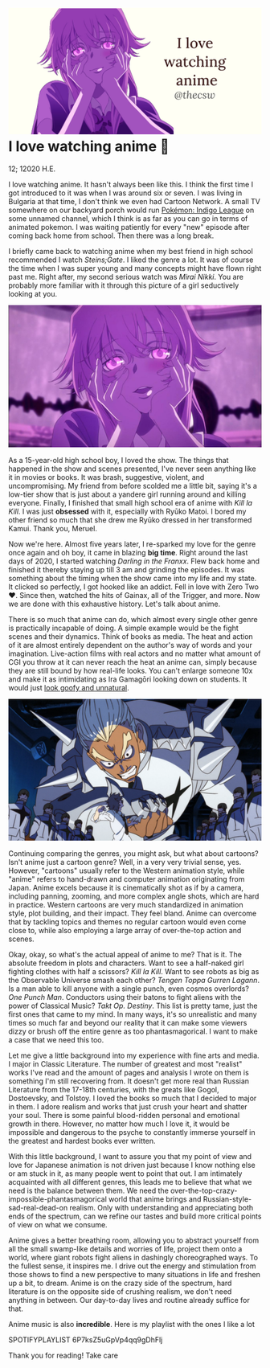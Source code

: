 ![preview](./preview.png)
I love watching anime 🎻
=======================

12; 12020 H.E.

I love watching anime. It hasn\'t always been like this. I think the
first time I got introduced to it was when I was around six or seven. I
was living in Bulgaria at that time, I don\'t think we even had Cartoon
Network. A small TV somewhere on our backyard porch would run [Pokémon:
Indigo League](https://en.wikipedia.org/wiki/Pokémon:_Indigo_League) on
some unnamed channel, which I think is as far as you can go in terms of
animated pokemon. I was waiting patiently for every \"new\" episode
after coming back home from school. Then there was a long break.

I briefly came back to watching anime when my best friend in high school
recommended I watch *Steins;Gate*. I liked the genre a lot. It was of
course the time when I was super young and many concepts might have
flown right past me. Right after, my second serious watch was *Mirai
Nikki*. You are probably more familiar with it through this picture of a
girl seductively looking at you.

![Yuno Gasai\'s yandere expression](yuno.png)

As a 15-year-old high school boy, I loved the show. The things that
happened in the show and scenes presented, I\'ve never seen anything
like it in movies or books. It was brash, suggestive, violent, and
uncompromising. My friend from before scolded me a little bit, saying
it\'s a low-tier show that is just about a yandere girl running around
and killing everyone. Finally, I finished that small high school era of
anime with *Kill la Kill*. I was just **obsessed** with it, especially
with Ryūko Matoi. I bored my other friend so much that she drew me Ryūko
dressed in her transformed Kamui. Thank you, Meruel.

Now we\'re here. Almost five years later, I re-sparked my love for the
genre once again and oh boy, it came in blazing **big time**. Right
around the last days of 2020, I started watching *Darling in the
Franxx*. Flew back home and finished it thereby staying up till 3 am and
grinding the episodes. It was something about the timing when the show
came into my life and my state. It clicked so perfectly, I got hooked
like an addict. Fell in love with Zero Two ❤️. Since then, watched the
hits of Gainax, all of the Trigger, and more. Now we are done with this
exhaustive history. Let\'s talk about anime.

There is so much that anime can do, which almost every single other
genre is practically incapable of doing. A simple example would be the
fight scenes and their dynamics. Think of books as media. The heat and
action of it are almost entirely dependent on the author\'s way of words
and your imagination. Live-action films with real actors and no matter
what amount of CGI you throw at it can never reach the heat an anime
can, simply because they are still bound by how real-life looks. You
can\'t enlarge someone 10x and make it as intimidating as Ira Gamagōri
looking down on students. It would just [look goofy and
unnatural](https://en.wikipedia.org/wiki/Uncanny_valley).

![This is the 40th second of the first episode](gamagori.png)

Continuing comparing the genres, you might ask, but what about cartoons?
Isn\'t anime just a cartoon genre? Well, in a very very trivial sense,
yes. However, \"cartoons\" usually refer to the Western animation style,
while \"anime\" refers to hand-drawn and computer animation originating
from Japan. Anime excels because it is cinematically shot as if by a
camera, including panning, zooming, and more complex angle shots, which
are hard in practice. Western cartoons are very much standardized in
animation style, plot building, and their impact. They feel bland. Anime
can overcome that by tackling topics and themes no regular cartoon would
even come close to, while also employing a large array of over-the-top
action and scenes.

Okay, okay, so what\'s the actual appeal of anime to me? That is it. The
absolute freedom in plots and characters. Want to see a half-naked girl
fighting clothes with half a scissors? *Kill la Kill*. Want to see
robots as big as the Observable Universe smash each other? *Tengen Toppa
Gurren Lagann*. Is a man able to kill anyone with a single punch, even
cosmos overlords? *One Punch Man*. Conductors using their batons to
fight aliens with the power of Classical Music? *Takt* *Op. Destiny*.
This list is pretty tame, just the first ones that came to my mind. In
many ways, it\'s so unrealistic and many times so much far and beyond
our reality that it can make some viewers dizzy or brush off the entire
genre as too phantasmagorical. I want to make a case that we need this
too.

Let me give a little background into my experience with fine arts and
media. I major in Classic Literature. The number of greatest and most
\"realist\" works I\'ve read and the amount of pages and analysis I
wrote on them is something I\'m still recovering from. It doesn\'t get
more real than Russian Literature from the 17-18th centuries, with the
greats like Gogol, Dostoevsky, and Tolstoy. I loved the books so much
that I decided to major in them. I adore realism and works that just
crush your heart and shatter your soul. There is some painful
blood-ridden personal and emotional growth in there. However, no matter
how much I love it, it would be impossible and dangerous to the psyche
to constantly immerse yourself in the greatest and hardest books ever
written.

With this little background, I want to assure you that my point of view
and love for Japanese animation is not driven just because I know
nothing else or am stuck in it, as many people went to point that out. I
am intimately acquainted with all different genres, this leads me to
believe that what we need is the balance between them. We need the
over-the-top-crazy-impossible-phantasmagorical world that anime brings
and Russian-style-sad-real-dead-on realism. Only with understanding and
appreciating both ends of the spectrum, can we refine our tastes and
build more critical points of view on what we consume.

Anime gives a better breathing room, allowing you to abstract yourself
from all the small swamp-like details and worries of life, project them
onto a world, where giant robots fight aliens in dashingly choreographed
ways. To the fullest sense, it inspires me. I drive out the energy and
stimulation from those shows to find a new perspective to many
situations in life and freshen up a bit, to dream. Anime is on the crazy
side of the spectrum, hard literature is on the opposite side of
crushing realism, we don\'t need anything in between. Our day-to-day
lives and routine already suffice for that.

Anime music is also **incredible**. Here is my playlist with the ones I
like a lot

SPOTIFYPLAYLIST 6P7ksZ5uGpVp4qq9gDhFlj

Thank you for reading! Take care
